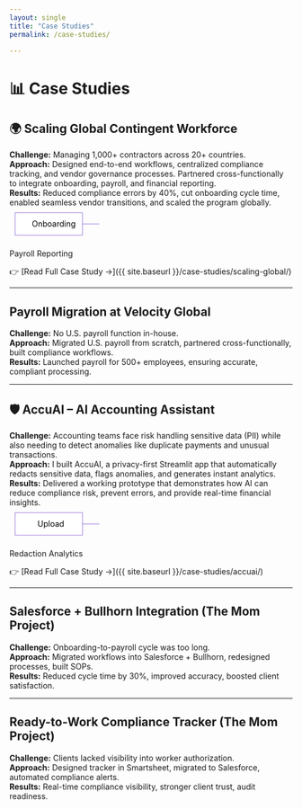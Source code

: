 ```yaml
---
layout: single
title: "Case Studies"
permalink: /case-studies/

---
```


# 📊 Case Studies  

## 🌍 Scaling Global Contingent Workforce  
**Challenge:** Managing 1,000+ contractors across 20+ countries.  
**Approach:** Designed end-to-end workflows, centralized compliance tracking, and vendor governance processes. Partnered cross-functionally to integrate onboarding, payroll, and financial reporting.  
**Results:** Reduced compliance errors by 40%, cut onboarding cycle time, enabled seamless vendor transitions, and scaled the program globally.  
<svg width="500" height="60" xmlns="http://www.w3.org/2000/svg">
  <rect x="10" y="10" width="120" height="40" fill="white" stroke="#9370DB" />
  <text x="40" y="35" font-size="14" fill="black">Onboarding</text>
  <line x1="130" y1="30" x2="160" y2="30" stroke="#9370DB" marker-end="url(#arrow)" />
  
  <rect x="160" y="10" width="120" height="40" fill="white" stroke="#9370DB" />
  <text x="195" y="35" font-size="14" fill="black">Payroll</text>
  <line x1="280" y1="30" x2="310" y2="30" stroke="#9370DB" marker-end="url(#arrow)" />
  
  <rect x="310" y="10" width="120" height="40" fill="white" stroke="#9370DB" />
  <text x="340" y="35" font-size="14" fill="black">Reporting</text>
  
  <defs>
    <marker id="arrow" markerWidth="10" markerHeight="10" refX="6" refY="3" orient="auto">
      <path d="M0,0 L0,6 L9,3 z" fill="#9370DB" />
    </marker>
  </defs>
</svg>

👉 [Read Full Case Study →]({{ site.baseurl }}/case-studies/scaling-global/)

---

## Payroll Migration at Velocity Global  
**Challenge:** No U.S. payroll function in-house.  
**Approach:** Migrated U.S. payroll from scratch, partnered cross-functionally, built compliance workflows.  
**Results:** Launched payroll for 500+ employees, ensuring accurate, compliant processing.  

---

## 🛡️ AccuAI – AI Accounting Assistant  
**Challenge:** Accounting teams face risk handling sensitive data (PII) while also needing to detect anomalies like duplicate payments and unusual transactions.  
**Approach:** I built AccuAI, a privacy-first Streamlit app that automatically redacts sensitive data, flags anomalies, and generates instant analytics.  
**Results:** Delivered a working prototype that demonstrates how AI can reduce compliance risk, prevent errors, and provide real-time financial insights.  
<svg width="500" height="60" xmlns="http://www.w3.org/2000/svg">
  <rect x="10" y="10" width="120" height="40" fill="white" stroke="#9370DB" />
  <text x="50" y="35" font-size="14" fill="black">Upload</text>
  <line x1="130" y1="30" x2="160" y2="30" stroke="#9370DB" marker-end="url(#arrow)" />
  
  <rect x="160" y="10" width="120" height="40" fill="white" stroke="#9370DB" />
  <text x="190" y="35" font-size="14" fill="black">Redaction</text>
  <line x1="280" y1="30" x2="310" y2="30" stroke="#9370DB" marker-end="url(#arrow)" />
  
  <rect x="310" y="10" width="140" height="40" fill="white" stroke="#9370DB" />
  <text x="340" y="35" font-size="14" fill="black">Analytics</text>
  
  <defs>
    <marker id="arrow" markerWidth="10" markerHeight="10" refX="6" refY="3" orient="auto">
      <path d="M0,0 L0,6 L9,3 z" fill="#9370DB" />
    </marker>
  </defs>
</svg>

👉 [Read Full Case Study →]({{ site.baseurl }}/case-studies/accuai/)



---

## Salesforce + Bullhorn Integration (The Mom Project)  
**Challenge:** Onboarding-to-payroll cycle was too long.  
**Approach:** Migrated workflows into Salesforce + Bullhorn, redesigned processes, built SOPs.  
**Results:** Reduced cycle time by 30%, improved accuracy, boosted client satisfaction.  

---

## Ready-to-Work Compliance Tracker (The Mom Project)  
**Challenge:** Clients lacked visibility into worker authorization.  
**Approach:** Designed tracker in Smartsheet, migrated to Salesforce, automated compliance alerts.  
**Results:** Real-time compliance visibility, stronger client trust, audit readiness.  
